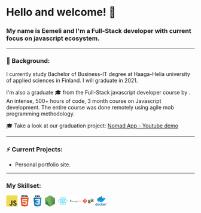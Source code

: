 # Hello and welcome! 👋 
### My name is Eemeli and I'm a Full-Stack developer with current focus on javascript ecosystem.
---
### 🔭 Background:

I currently study Bachelor of Business-IT degree at Haaga-Helia university of applied sciences in Finland. I will graduate in 2021.

I'm also a graduate 🎓 from the Full-Stack javascript developer course by </salt>.
An intense, 500+ hours of code, 3 month course on Javascript development. The entire course was done remotely using agile mob programming methodology.

🎓 Take a look at our graduation project:
<a href="https://www.youtube.com/watch?v=zgnh3dVVbfk&list=PLDqoWWdtjihBVYCEj1CPvZ26ePjBSBTuq&index=5&t=0s">Nomad App - Youtube demo</a>

---

### ⚡ Current Projects:
- Personal portfolio site.

---

### My Skillset:
<p float="left">
  <img src="https://raw.githubusercontent.com/github/explore/80688e429a7d4ef2fca1e82350fe8e3517d3494d/topics/javascript/javascript.png" width="30px" alt="Javascript">

  <img src="https://raw.githubusercontent.com/github/explore/80688e429a7d4ef2fca1e82350fe8e3517d3494d/topics/html/html.png" width="30px" alt="html5">

  <img src="https://raw.githubusercontent.com/github/explore/80688e429a7d4ef2fca1e82350fe8e3517d3494d/topics/css/css.png" width="30px" alt="css3">

  <img src="https://raw.githubusercontent.com/github/explore/80688e429a7d4ef2fca1e82350fe8e3517d3494d/topics/nodejs/nodejs.png" width="30px" alt="nodeJS">

  <img src="https://raw.githubusercontent.com/github/explore/80688e429a7d4ef2fca1e82350fe8e3517d3494d/topics/react/react.png" width="30px" alt="React">

  <img src="https://raw.githubusercontent.com/github/explore/80688e429a7d4ef2fca1e82350fe8e3517d3494d/topics/mongodb/mongodb.png" width="30px" alt="MongoDB">

  <img src="https://raw.githubusercontent.com/github/explore/80688e429a7d4ef2fca1e82350fe8e3517d3494d/topics/git/git.png" width="30px" alt="Git">

  <img src="https://raw.githubusercontent.com/github/explore/80688e429a7d4ef2fca1e82350fe8e3517d3494d/topics/docker/docker.png" width="30px" alt="docker">
 </p>
